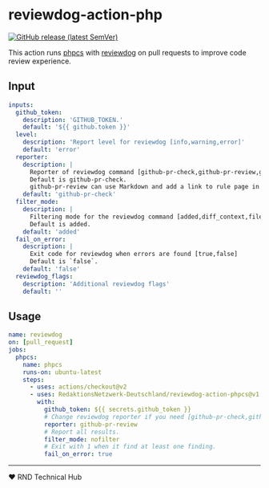 # reviewdog-action-php

[![GitHub release (latest SemVer)](https://img.shields.io/github/v/release/RedaktionsNetzwerk-Deutschland/reviewdog-action-phpcs?logo=github&sort=semver)](https://github.com/RedaktionsNetzwerk-Deutschland/reviewdog-action-phpcs/releases)

This action runs [phpcs](https://github.com/squizlabs/PHP_CodeSniffer) with [reviewdog](https://github.com/reviewdog/reviewdog) on pull requests to improve code review experience.


## Input

```yaml
inputs:
  github_token:
    description: 'GITHUB_TOKEN.'
    default: '${{ github.token }}'
  level:
    description: 'Report level for reviewdog [info,warning,error]'
    default: 'error'
  reporter:
    description: |
      Reporter of reviewdog command [github-pr-check,github-pr-review,github-check].
      Default is github-pr-check.
      github-pr-review can use Markdown and add a link to rule page in reviewdog reports.
    default: 'github-pr-check'
  filter_mode:
    description: |
      Filtering mode for the reviewdog command [added,diff_context,file,nofilter].
      Default is added.
    default: 'added'
  fail_on_error:
    description: |
      Exit code for reviewdog when errors are found [true,false]
      Default is `false`.
    default: 'false'
  reviewdog_flags:
    description: 'Additional reviewdog flags'
    default: ''
```

## Usage

```yaml
name: reviewdog
on: [pull_request]
jobs:
  phpcs:
    name: phpcs
    runs-on: ubuntu-latest
    steps:
      - uses: actions/checkout@v2
      - uses: RedaktionsNetzwerk-Deutschland/reviewdog-action-phpcs@v1
        with:
          github_token: ${{ secrets.github_token }}
          # Change reviewdog reporter if you need [github-pr-check,github-check,github-pr-review].
          reporter: github-pr-review
          # Report all results.
          filter_mode: nofilter
          # Exit with 1 when it find at least one finding.
          fail_on_error: true
```

___

♥ RND Technical Hub